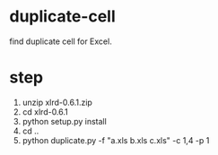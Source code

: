 duplicate-cell
==============

find duplicate cell for Excel.

step
==============

1. unzip xlrd-0.6.1.zip
2. cd xlrd-0.6.1
3. python setup.py install
4. cd ..
5. python duplicate.py -f "a.xls b.xls c.xls" -c 1,4 -p 1
